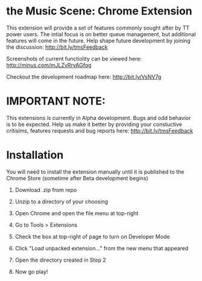 # the Music Scene: Chrome Extension
This extension will provide a set of features commonly sought after by TT power users. The intial focus is on better queue management, but additional features will come in the future. Help shape future development by joining the discussion: http://bit.ly/tmsFeedback

Screenshots of current functiolity can be viewed here: http://minus.com/mJLZvRryAGfqg

Checkout the development roadmap here: http://bit.ly/VsNV7g

# IMPORTANT NOTE: 
This extensions is currently in Alpha development. Bugs and odd behavior is to be expected. Help us make it better by providing your constuctive critisims, features requests and bug reports here: http://bit.ly/tmsFeedback 

# Installation
You will need to install the extension manually until it is published to the Chrome Store (sometime after Beta development begins)

1) Download .zip from repo

2) Unzip to a directory of your choosing

3) Open Chrome and open the file menu at top-right

4) Go to Tools > Extensions

5) Check the box at top-right of page to turn on Developer Mode

6) Click "Load unpacked extension..." from the new menu that appeared

7) Open the directory created in Step 2

8) Now go play!
